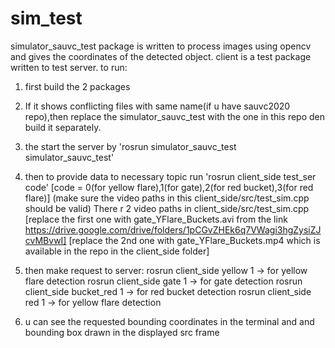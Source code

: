 # sim_test
simulator_sauvc_test package is written to process images using opencv and gives the coordinates of the detected object.
client is a test package written to test server.
to run:
1. first build the 2 packages
2. If it shows conflicting files with same name(if u have sauvc2020 repo),then replace the simulator_sauvc_test with the one in this repo den build it separately. 
3. the start the server by 'rosrun simulator_sauvc_test simulator_sauvc_test'
4. then to provide data to necessary topic run 'rosrun client_side test_ser code' [code = 0(for yellow flare),1(for gate),2(for red bucket),3(for red flare)]
	(make sure the video paths in this client_side/src/test_sim.cpp should be valid)
        There r 2 video paths in client_side/src/test_sim.cpp 
        [replace the first one with gate_YFlare_Buckets.avi from the link https://drive.google.com/drive/folders/1pCGvZHEk6q7VWagi3hgZysiZJcvMBvwI]
        [replace the 2nd one with gate_YFlare_Buckets.mp4 which is available in the repo in the client_side folder]
        
5. then make request to server:
	rosrun client_side yellow 1	-> for yellow flare detection
	rosrun client_side gate 1	-> for gate detection
	rosrun client_side bucket_red 1	-> for red bucket detection
	rosrun client_side red 1	-> for yellow flare detection
6. u can see the requested bounding coordinates in the terminal and and bounding box drawn in the displayed src frame
